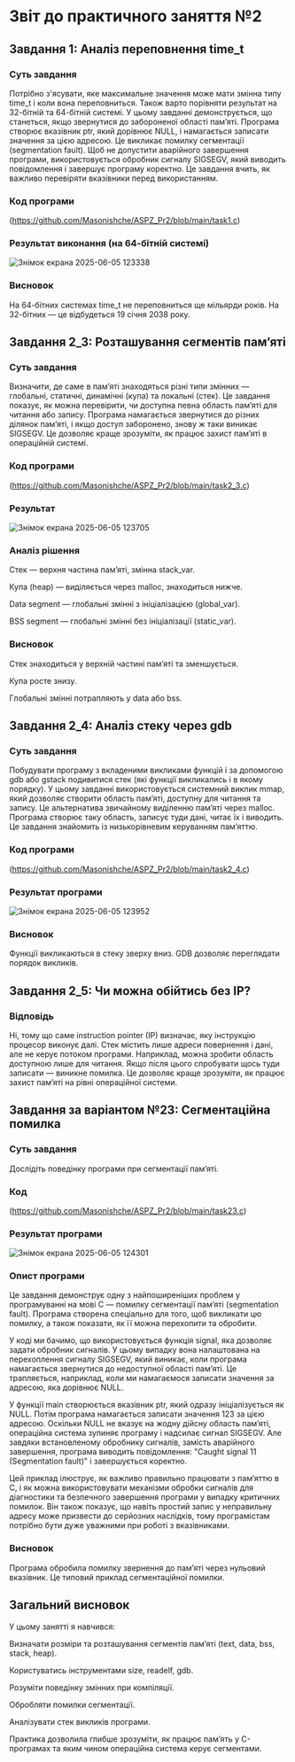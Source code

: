 # Звіт до практичного заняття №2

## Завдання 1: Аналіз переповнення time_t
### Суть завдання
Потрібно з'ясувати, яке максимальне значення може мати змінна типу time_t і коли вона переповниться. Також варто порівняти результат на 32-бітній та 64-бітній системі. 
У цьому завданні демонструється, що станеться, якщо звернутися до забороненої області пам’яті. Програма створює вказівник ptr, який дорівнює NULL, і намагається записати значення за цією адресою. Це викликає помилку сегментації (segmentation fault). Щоб не допустити аварійного завершення програми, використовується обробник сигналу SIGSEGV, який виводить повідомлення і завершує програму коректно. Це завдання вчить, як важливо перевіряти вказівники перед використанням.

### Код програми 
(https://github.com/Masonishche/ASPZ_Pr2/blob/main/task1.c)

### Результат виконання (на 64-бітній системі)

![Знімок екрана 2025-06-05 123338](https://github.com/user-attachments/assets/bace9522-52dc-4faa-a5c2-fb7531690994)

### Висновок

На 64-бітних системах time_t не переповниться ще мільярди років. На 32-бітних — це відбудеться 19 січня 2038 року.


## Завдання 2_3: Розташування сегментів пам’яті

### Суть завдання
Визначити, де саме в памʼяті знаходяться різні типи змінних — глобальні, статичні, динамічні (купа) та локальні (стек).
Це завдання показує, як можна перевірити, чи доступна певна область пам’яті для читання або запису. Програма намагається звернутися до різних ділянок пам’яті, і якщо доступ заборонено, знову ж таки виникає SIGSEGV. Це дозволяє краще зрозуміти, як працює захист пам’яті в операційній системі.

### Код програми 

(https://github.com/Masonishche/ASPZ_Pr2/blob/main/task2_3.c)


### Pезультат
![Знімок екрана 2025-06-05 123705](https://github.com/user-attachments/assets/a947deef-cb42-40f5-a6e1-e152ccf31992)

### Аналіз рішення
   Стек — верхня частина памʼяті, змінна stack_var.
   
   Купа (heap) — виділяється через malloc, знаходиться нижче.
   
   Data segment — глобальні змінні з ініціалізацією (global_var).
   
   BSS segment — глобальні змінні без ініціалізації (static_var).
   
### Висновок
Стек знаходиться у верхній частині пам’яті та зменшується.

Купа росте знизу.

Глобальні змінні потрапляють у data або bss.

## Завдання 2_4: Аналіз стеку через gdb

### Суть завдання
Побудувати програму з вкладеними викликами функцій і за допомогою gdb або gstack подивитися стек (які функції викликались і в якому порядку).
У цьому завданні використовується системний виклик mmap, який дозволяє створити область пам’яті, доступну для читання та запису. Це альтернатива звичайному виділенню пам’яті через malloc. Програма створює таку область, записує туди дані, читає їх і виводить. Це завдання знайомить із низькорівневим керуванням пам’яттю.

### Код програми
(https://github.com/Masonishche/ASPZ_Pr2/blob/main/task2_4.c)

### Результат програми
![Знімок екрана 2025-06-05 123952](https://github.com/user-attachments/assets/82da4805-17c5-466d-ab8c-a53a3c934301)

### Висновок
Функції викликаються в стеку зверху вниз. GDB дозволяє переглядати порядок викликів.

## Завдання 2_5: Чи можна обійтись без IP?

### Відповідь
Ні, тому що саме instruction pointer (IP) визначає, яку інструкцію процесор виконує далі. Стек містить лише адреси повернення і дані, але не керує потоком програми.
Наприклад, можна зробити область доступною лише для читання. Якщо після цього спробувати щось туди записати — виникне помилка. Це дозволяє краще зрозуміти, як працює захист пам’яті на рівні операційної системи.

## Завдання за варіантом №23: Сегментаційна помилка

### Суть завдання
Дослідіть поведінку програми при сегментації пам’яті.

### Код
(https://github.com/Masonishche/ASPZ_Pr2/blob/main/task23.c)

### Результат програми
![Знімок екрана 2025-06-05 124301](https://github.com/user-attachments/assets/929aa489-8d6e-4f40-a301-8ee9a8683342)

### Опист програми

Це завдання демонструє одну з найпоширеніших проблем у програмуванні на мові C — помилку сегментації пам’яті (segmentation fault). Програма створена спеціально для того, щоб викликати цю помилку, а також показати, як її можна перехопити та обробити.

У коді ми бачимо, що використовується функція signal, яка дозволяє задати обробник сигналів. У цьому випадку вона налаштована на перехоплення сигналу SIGSEGV, який виникає, коли програма намагається звернутися до недоступної області пам’яті. Це трапляється, наприклад, коли ми намагаємося записати значення за адресою, яка дорівнює NULL.

У функції main створюється вказівник ptr, який одразу ініціалізується як NULL. Потім програма намагається записати значення 123 за цією адресою. Оскільки NULL не вказує на жодну дійсну область пам’яті, операційна система зупиняє програму і надсилає сигнал SIGSEGV. Але завдяки встановленому обробнику сигналів, замість аварійного завершення, програма виводить повідомлення: "Caught signal 11 (Segmentation fault)" і завершується коректно.

Цей приклад ілюструє, як важливо правильно працювати з пам’яттю в C, і як можна використовувати механізми обробки сигналів для діагностики та безпечного завершення програми у випадку критичних помилок. Він також показує, що навіть простий запис у неправильну адресу може призвести до серйозних наслідків, тому програмістам потрібно бути дуже уважними при роботі з вказівниками.

### Висновок
Програма обробила помилку звернення до пам’яті через нульовий вказівник. Це типовий приклад сегментаційної помилки.

## Загальний висновок
У цьому занятті я навчився:

Визначати розміри та розташування сегментів пам’яті (text, data, bss, stack, heap).

Користуватись інструментами size, readelf, gdb.

Розуміти поведінку змінних при компіляції.

Обробляти помилки сегментації.

Аналізувати стек викликів програми.

Практика дозволила глибше зрозуміти, як працює пам’ять у C-програмах та яким чином операційна система керує сегментами.
